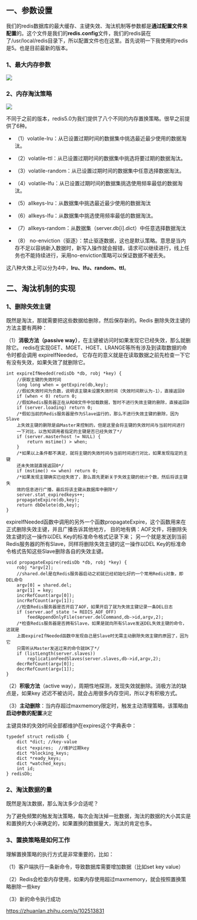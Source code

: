 ## 一、参数设置
我们的redis数据库的最大缓存、主键失效、淘汰机制等参数都是**通过配置文件来配置**的。这个文件是我们的**redis.config**文件，我们的redis装在了/usr/local/redis目录下，所以配置文件也在这里。首先说明一下我使用的redis是5。也是目前最新的版本。

### 1、最大内存参数
![](https://pic1.zhimg.com/80/v2-646134395f65379e0f3b6b0d31c3a7a0_1440w.jpg)
### 2、内存淘汰策略
![](https://pic1.zhimg.com/80/v2-7ec5e55aeb286c7b31ddf49d108476cc_1440w.jpg)

不同于之前的版本，redis5.0为我们提供了八个不同的内存置换策略。很早之前提供了6种。

* （1）volatile-lru：从已设置过期时间的数据集中挑选最近最少使用的数据淘汰。

* （2）volatile-ttl：从已设置过期时间的数据集中挑选将要过期的数据淘汰。

* （3）volatile-random：从已设置过期时间的数据集中任意选择数据淘汰。

* （4）volatile-lfu：从已设置过期时间的数据集挑选使用频率最低的数据淘汰。

* （5）allkeys-lru：从数据集中挑选最近最少使用的数据淘汰

* （6）allkeys-lfu：从数据集中挑选使用频率最低的数据淘汰。

* （7）allkeys-random：从数据集（server.db[i].dict）中任意选择数据淘汰

* （8） no-enviction（驱逐）：禁止驱逐数据，这也是默认策略。意思是当内存不足以容纳新入数据时，新写入操作就会报错，请求可以继续进行，线上任务也不能持续进行，采用no-enviction策略可以保证数据不被丢失。

这八种大体上可以分为4中，**lru、lfu、random、ttl**。

## 二、淘汰机制的实现
### 1、删除失效主键
既然是淘汰，那就需要把这些数据给删除，然后保存新的。Redis 删除失效主键的方法主要有两种：

（1）**消极方法（passive way）**，在主键被访问时如果发现它已经失效，那么就删除它。
redis在实现GET、MGET、HGET、LRANGE等所有涉及到读取数据的命令时都会调用 expireIfNeeded，
它存在的意义就是在读取数据之前先检查一下它有没有失效，如果失效了就删除它。
 
    int expireIfNeeded(redisDb *db, robj *key) {
        //获取主键的失效时间
        long long when = getExpire(db,key);
        //假如失效时间为负数，说明该主键未设置失效时间（失效时间默认为-1），直接返回0
        if (when < 0) return 0;
        //假如Redis服务器正在从RDB文件中加载数据，暂时不进行失效主键的删除，直接返回0
        if (server.loading) return 0;
        /*假如当前的Redis服务器是作为Slave运行的，那么不进行失效主键的删除，因为Slave
        上失效主键的删除是由Master来控制的，但是这里会将主键的失效时间与当前时间进行
        一下对比，以告知调用者指定的主键是否已经失效了*/
        if (server.masterhost != NULL) {
            return mstime() > when;
        }
        /*如果以上条件都不满足，就将主键的失效时间与当前时间进行对比，如果发现指定的主键
        还未失效就直接返回0*/
        if (mstime() <= when) return 0;
        /*如果发现主键确实已经失效了，那么首先更新关于失效主键的统计个数，然后将该主键失
        效的信息进行广播，最后将该主键从数据库中删除*/
        server.stat_expiredkeys++;
        propagateExpire(db,key);
        return dbDelete(db,key);
    }

expireIfNeeded函数中调用的另外一个函数propagateExpire，这个函数用来在正式删除失效主键，并且广播告诉其他地方，
目的地有俩：AOF文件，将删除失效主键的这一操作以DEL Key的标准命令格式记录下来；
另一个就是发送到当前Redis服务器的所有Slave，同样将删除失效主键的这一操作以DEL Key的标准命令格式告知这些Slave删除各自的失效主键。

    void propagateExpire(redisDb *db, robj *key) {
        robj *argv[2];
        //shared.del是在Redis服务器启动之初就已经初始化好的一个常用Redis对象，即DEL命令
        argv[0] = shared.del;
        argv[1] = key;
        incrRefCount(argv[0]);
        incrRefCount(argv[1]);
        //检查Redis服务器是否开启了AOF，如果开启了就为失效主键记录一条DEL日志
        if (server.aof_state != REDIS_AOF_OFF)
            feedAppendOnlyFile(server.delCommand,db->id,argv,2);
        /*检查Redis服务器是否拥有Slave，如果是就向所有Slave发送DEL失效主键的命令，这就是
        上面expireIfNeeded函数中发现自己是Slave时无需主动删除失效主键的原因了，因为它
        只需听从Master发送过来的命令就OK了*/
        if (listLength(server.slaves))
            replicationFeedSlaves(server.slaves,db->id,argv,2);
        decrRefCount(argv[0]);
        decrRefCount(argv[1]);
    }
（2）**积极方法**（active way），周期性地探测，发现失效就删除。消极方法的缺点是，如果key 迟迟不被访问，就会占用很多内存空间，所以才有积极方式。

（3）**主动删除**：当内存超过maxmemory限定时，触发主动清理策略，该策略由**启动参数的配置**决定

主键具体的失效时间全部都维护在expires这个字典表中：

    typedef struct redisDb {
        dict *dict; //key-value
        dict *expires;  //维护过期key
        dict *blocking_keys;
        dict *ready_keys;
        dict *watched_keys;
        int id;
    } redisDb;

### 2、淘汰数据的量

既然是淘汰数据，那么淘汰多少合适呢？

为了避免频繁的触发淘汰策略，每次会淘汰掉一批数据，淘汰的数据的大小其实是和置换的大小来确定的，如果置换的数据量大，淘汰的肯定也多。

### 3、置换策略是如何工作

理解置换策略的执行方式是非常重要的，比如：

（1）客户端执行一条新命令，导致数据库需要增加数据（比如set key value）

（2）Redis会检查内存使用，如果内存使用超过maxmemory，就会按照置换策略删除一些key

（3）新的命令执行成功

https://zhuanlan.zhihu.com/p/102513831

